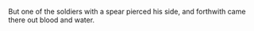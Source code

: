 But one of the soldiers with a spear pierced his side, and forthwith came there out blood and water.
